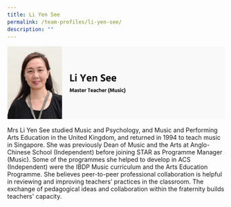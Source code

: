 ```yaml
---
title: Li Yen See
permalink: /team-profiles/li-yen-see/
description: ""
---
```

![](/images/li%20yen%20see.png)

Mrs Li Yen See studied Music and Psychology, and Music and Performing Arts Education in the United Kingdom, and returned in 1994 to teach music in Singapore. She was previously Dean of Music and the Arts at Anglo-Chinese School (Independent) before joining STAR as Programme Manager (Music). Some of the programmes she helped to develop in ACS (Independent) were the IBDP Music curriculum and the Arts Education Programme. She believes peer-to-peer professional collaboration is helpful in reviewing and improving teachers’ practices in the classroom. The exchange of pedagogical ideas and collaboration within the fraternity builds teachers' capacity.